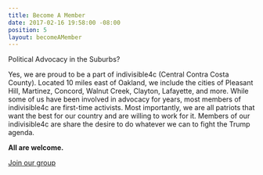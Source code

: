 ```yaml
---
title: Become A Member
date: 2017-02-16 19:58:00 -08:00
position: 5
layout: becomeAMember
---
```


Political Advocacy in the Suburbs?

Yes, we are proud to be a part of indivisible4c (Central Contra Costa County). Located 10 miles east of Oakland, we include the cities of Pleasant Hill, Martinez, Concord, Walnut Creek, Clayton, Lafayette, and more. While some of us have been involved in advocacy for years, most members of indivisible4c are first-time activists. Most importantly, we are all patriots that want the best for our country and are willing to work for it. Members of our indivisible4c are share the desire to do whatever we can to fight the Trump agenda.

**All are welcome.**

[Join our group](https://www.facebook.com/indivisible4c/)
